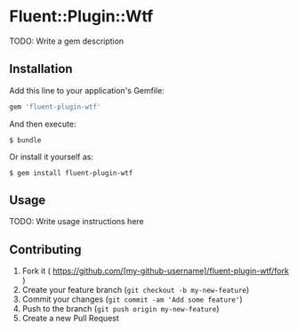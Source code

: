 # Fluent::Plugin::Wtf

TODO: Write a gem description

## Installation

Add this line to your application's Gemfile:

```ruby
gem 'fluent-plugin-wtf'
```

And then execute:

    $ bundle

Or install it yourself as:

    $ gem install fluent-plugin-wtf

## Usage

TODO: Write usage instructions here

## Contributing

1. Fork it ( https://github.com/[my-github-username]/fluent-plugin-wtf/fork )
2. Create your feature branch (`git checkout -b my-new-feature`)
3. Commit your changes (`git commit -am 'Add some feature'`)
4. Push to the branch (`git push origin my-new-feature`)
5. Create a new Pull Request
